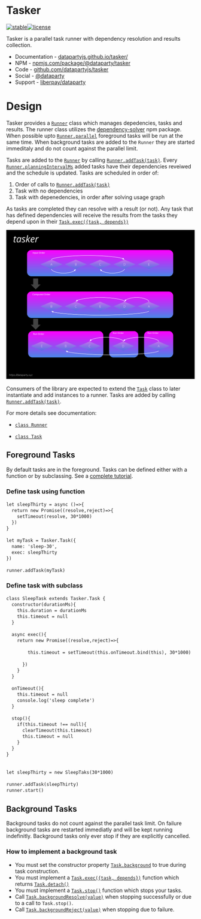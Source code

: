 # Tasker
[![stable](https://badges.github.io/stability-badges/dist/stable.svg)](https://github.com/badges/stability-badges)[![license](https://img.shields.io/github/license/datapartyjs/tasker)](https://github.com/datapartyjs/tasker/blob/main/LICENSE)

Tasker is a parallel task runner with dependency resolution and results collection.

 * Documentation - [datapartyjs.github.io/tasker/](https://datapartyjs.github.io/tasker/)
 * NPM - [npmjs.com/package/@dataparty/tasker](https://www.npmjs.com/package/@dataparty/tasker)
 * Code - [github.com/datapartyjs/tasker](https://github.com/datapartyjs/tasker)
 * Social - [@dataparty](https://partyon.xyz/@dataparty)
 * Support - [liberpay/dataparty](https://liberapay.com/dataparty)

# Design

Tasker provides a [`Runner`](https://datapartyjs.github.io/tasker/Runner.html) class which manages depedencies, tasks and results. The runner class utilizes the [dependency-solver](https://www.npmjs.com/package/dependency-solver) npm package. When possible upto [`Runner.parallel`](https://datapartyjs.github.io/tasker/Runner.html#Runner) foreground tasks will be run at the same time. When background tasks are added to the `Runner` they are started immeditaly and do not count against the parallel limit.

Tasks are added to the [`Runner`](https://datapartyjs.github.io/tasker/Runner.html) by calling [`Runner.addTask(task)`](https://datapartyjs.github.io/tasker/Runner.html#addTask). Every [`Runner.planningIntervalMs`](https://datapartyjs.github.io/tasker/Runner.html) added tasks have their dependencies reveiwed and the schedule is updated. Tasks are scheduled in order of:

 1. Order of calls to [`Runner.addTask(task)`](https://datapartyjs.github.io/tasker/Runner.html#addTask)
 2. Task with no dependencies
 3. Task with depenedencies, in order after solving usage graph

As tasks are completed they can resolve with a result (or not). Any task that has defined dependencies will receive the results from the tasks they depend upon in their [`Task.exec({task, depends})`](https://datapartyjs.github.io/tasker/Task.html#exec)

![](./images/tasker-overview.svg)

Consumers of the library are expected to extend the [`Task`](https://datapartyjs.github.io/tasker/Task.html) class to later instantiate and add instances to a runner. Tasks are added by calling [`Runner.addTask(task)`](https://datapartyjs.github.io/tasker/Runner.html#addTask).

For more details see documentation:

* [`class Runner`](https://datapartyjs.github.io/tasker/Runner.html)

* [`class Task`](https://datapartyjs.github.io/tasker/Task.html)



## Foreground Tasks

By default tasks are in the foreground. Tasks can be defined either with a function or by subclassing. See a [complete tutorial](https://datapartyjs.github.io/tasker/tutorial-foreground%20tasks.html).

### Define task using function

```
let sleepThirty = async ()=>{
  return new Promise((resolve,reject)=>{
    setTimeout(resolve, 30*1000)
  })
}

let myTask = Tasker.Task({
  name: 'sleep-30',
  exec: sleepThirty
})

runner.addTask(myTask)
```

### Define task with subclass

```
class SleepTask extends Tasker.Task {
  constructor(durationMs){
    this.duration = durationMs
    this.timeout = null
  }

  async exec(){
    return new Promise((resolve,reject)=>{

        this.timeout = setTimeout(this.onTimeout.bind(this), 30*1000)

      })
    }
  }

  onTimeout(){
    this.timeout = null
    console.log('sleep complete')
  }

  stop(){
    if(this.timeout !== null){
      clearTimeout(this.timeout)
      this.timeout = null
    }
  }
}


let sleepThirty = new SleepTaks(30*1000)

runner.addTask(sleepThirty)
runner.start()
```

## Background Tasks

Background tasks do not count against the parallel task limit. On failure background tasks are restarted immediatly and will be kept running indefinitly. Background tasks only ever stop if they are explicitly cancelled.

### How to implement a background task

 * You must set the constructor property [`Task.background`](https://datapartyjs.github.io/tasker/Task.html#constructor) to true during task construction.
 * You must implement a [`Task.exec({task, depends})`](https://datapartyjs.github.io/tasker/Task.html#exec) function which returns [`Task.detach()`](https://datapartyjs.github.io/tasker/Task.html#detach)
 * You must implement a [`Task.stop()`](https://datapartyjs.github.io/tasker/Task.html#stop) function which stops your tasks.
 * Call [`Task.backgroundResolve(value)`](https://datapartyjs.github.io/tasker/Task.html#backgroundResolve) when stopping successfully or due to a call to `Task.stop()`.
 * Call [`Task.backgroundReject(value)`](https://datapartyjs.github.io/tasker/Task.html#backgroundReject) when stopping due to failure.
